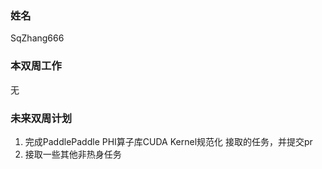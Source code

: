 ### 姓名

SqZhang666

### 本双周工作

无
 


### 未来双周计划

1. 完成PaddlePaddle PHI算子库CUDA Kernel规范化 接取的任务，并提交pr
2. 接取一些其他非热身任务